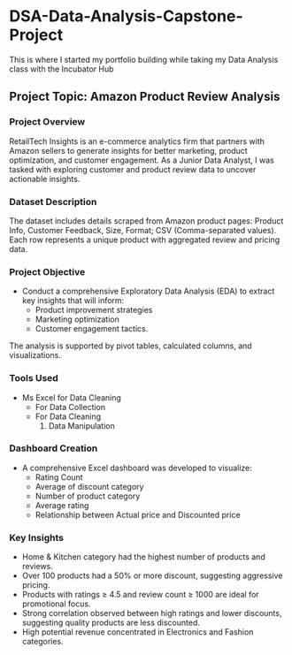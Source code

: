 # DSA-Data-Analysis-Capstone-Project
This is where I started my portfolio building while taking my Data Analysis class with the Incubator Hub

## Project Topic: Amazon Product Review Analysis

### Project Overview
RetailTech Insights is an e-commerce analytics firm that partners with Amazon sellers to generate insights for better marketing, product optimization, and customer engagement. As a Junior Data Analyst, I was tasked with exploring customer and product review data to uncover actionable insights.

### Dataset Description
The dataset includes details scraped from Amazon product pages: Product Info, Customer Feedback, Size, Format; CSV (Comma-separated values). Each row represents a unique product with aggregated review and pricing data.

### Project Objective
- Conduct a comprehensive Exploratory Data Analysis (EDA) to extract key insights that will inform:
  - Product improvement strategies
  - Marketing optimization
  - Customer engagement tactics.
    
The analysis is supported by pivot tables, calculated columns, and visualizations.

### Tools Used
- Ms Excel for Data Cleaning 
  - For Data Collection
  - For Data Cleaning
    1. Data Manipulation

### Dashboard Creation
- A comprehensive Excel dashboard was developed to visualize:
  - Rating Count
  - Average of discount category
  - Number of product category
  - Average rating
  - Relationship between Actual price and Discounted price

### Key Insights
- Home & Kitchen category had the highest number of products and reviews.
- Over 100 products had a 50% or more discount, suggesting aggressive pricing.
- Products with ratings ≥ 4.5 and review count ≥ 1000 are ideal for promotional focus.
- Strong correlation observed between high ratings and lower discounts, suggesting quality products are less discounted.
- High potential revenue concentrated in Electronics and Fashion categories.
